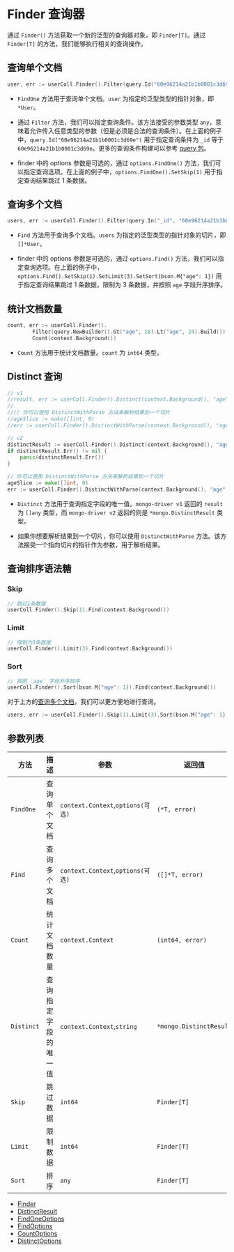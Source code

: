 # Finder 查询器

通过 `Finder()` 方法获取一个新的泛型的查询器对象，即 `Finder[T]`。通过 `Finder[T]` 的方法，我们能够执行相关的查询操作。

## 查询单个文档

```go
user, err := userColl.Finder().Filter(query.Id("60e96214a21b1b0001c3d69e")).FindOne(context.Background(), options.FindOne().SetSkip(1))
```

- `FindOne` 方法用于查询单个文档。`user` 为指定的泛型类型的指针对象，即 `*User`。

- 通过 `Filter` 方法，我们可以指定查询条件。该方法接受的参数类型 `any`，意味着允许传入任意类型的参数（但是必须是合法的查询条件）。在上面的例子中，`query.Id("60e96214a21b1b0001c3d69e")` 用于指定查询条件为 `_id` 等于 `60e96214a21b1b0001c3d69e`。更多的查询条件构建可以参考 [query 包](../build/query/introduction)。

- finder 中的 options 参数是可选的，通过 `options.FindOne()` 方法，我们可以指定查询选项。在上面的例子中，`options.FindOne().SetSkip(1)` 用于指定查询结果跳过 1 条数据。

## 查询多个文档

```go
users, err := userColl.Finder().Filter(query.In("_id", "60e96214a21b1b0001c3d69e", "80e96214a21b1b0001c3d70e")).Find(context.Background(), options.Find().SetSkip(1).SetLimit(3).SetSort(bson.M{"age": 1}))
```

- `Find` 方法用于查询多个文档。`users` 为指定的泛型类型的指针对象的切片，即 `[]*User`。

- finder 中的 options 参数是可选的，通过 `options.Find()` 方法，我们可以指定查询选项。在上面的例子中，`options.Find().SetSkip(1).SetLimit(3).SetSort(bson.M{"age": 1})` 用于指定查询结果跳过 1 条数据，限制为 3 条数据，并按照 `age` 字段升序排序。

## 统计文档数量

```go
count, err := userColl.Finder().
		Filter(query.NewBuilder().Gt("age", 18).Lt("age", 24).Build()).
		Count(context.Background())
```

- `Count` 方法用于统计文档数量。`count` 为 `int64` 类型。

## Distinct 查询

```go
// v1
//result, err := userColl.Finder().Distinct(context.Background(), "age")
//
//// 你可以使用 DistinctWithParse 方法来解析结果到一个切片
//ageSlice := make([]int, 0)
//err := userColl.Finder().DistinctWithParse(context.Background(), "age", &ageSlice)

// v2
distinctResult := userColl.Finder().Distinct(context.Background(), "age")
if distinctResult.Err() != nil {
    panic(distinctResult.Err())
}

// 你可以使用 DistinctWithParse 方法来解析结果到一个切片
ageSlice := make([]int, 0)
err := userColl.Finder().DistinctWithParse(context.Background(), "age", &ageSlice)
```

- `Distinct` 方法用于查询指定字段的唯一值。`mongo-driver v1` 返回的 `result` 为 `[]any` 类型，而 `mongo-driver v2` 返回的则是 `*mongo.DistinctResult` 类型。

- 如果你想要解析结果到一个切片，你可以使用 `DistinctWithParse` 方法。该方法接受一个指向切片的指针作为参数，用于解析结果。

## 查询排序语法糖

### Skip

```go
// 跳过1条数据
userColl.Finder().Skip(1).Find(context.Background())
```

### Limit

```go
// 限制为3条数据
userColl.Finder().Limit(3).Find(context.Background())
```

### Sort

```go
// 按照 `age` 字段升序排序
userColl.Finder().Sort(bson.M{"age": 1}).Find(context.Background())
```

对于上方的[查询多个文档](./finder.md#查询多个文档)，我们可以更方便地进行查询。

```go
users, err := userColl.Finder().Skip(1).Limit(3).Sort(bson.M{"age": 1}).Filter(query.In("_id", "60e96214a21b1b0001c3d69e", "80e96214a21b1b0001c3d70e")).Find(context.Background())
```

## 参数列表

| 方法       | 描述                 | 参数                              | 返回值                  |
| ---------- | -------------------- | --------------------------------- | ----------------------- |
| `FindOne`  | 查询单个文档         | `context.Context`,`options(可选)` | `(*T, error)`           |
| `Find`     | 查询多个文档         | `context.Context`,`options(可选)` | `([]*T, error)`         |
| `Count`    | 统计文档数量         | `context.Context`                 | `(int64, error)`        |
| `Distinct` | 查询指定字段的唯一值 | `context.Context`,`string`        | `*mongo.DistinctResult` |
| `Skip`     | 跳过数据             | `int64`                           | `Finder[T]`             |
| `Limit`    | 限制数据             | `int64`                           | `Finder[T]`             |
| `Sort`     | 排序                 | `any`                             | `Finder[T]`             |

- [Finder](https://pkg.go.dev/github.com/chenmingyong0423/go-mongox/v2/finder#Finder)
- [DistinctResult](https://pkg.go.dev/go.mongodb.org/mongo-driver/v2/mongo#DistinctResult)
- [FindOneOptions](https://pkg.go.dev/go.mongodb.org/mongo-driver/v2/mongo/options#FindOneOptions)
- [FindOptions](https://pkg.go.dev/go.mongodb.org/mongo-driver/v2/mongo/options#FindOptions)
- [CountOptions](https://pkg.go.dev/go.mongodb.org/mongo-driver/v2/mongo/options#CountOptions)
- [DistinctOptions](https://pkg.go.dev/go.mongodb.org/mongo-driver/v2/mongo/options#DistinctOptions)
